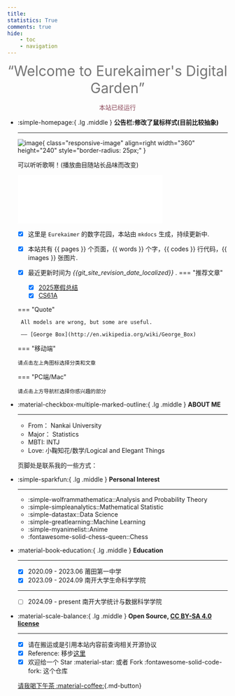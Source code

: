```yaml
---
title:  
statistics: True
comments: true
hide:
    - toc
    - navigation
---
```


<style>
.md-grid {
  max-width: 1000px;
}
</style>

<center><font  color= #757575 size=6 class="ml3">“Welcome to Eurekaimer's Digital Garden”</font></center>
<script src="https://cdn.statically.io/libs/animejs/2.0.2/anime.min.js"></script>   

<body>
        <font color="#8C495A">
        <p style="text-align: center; ">
                <span>本站已经运行</span>
                <span id='box1'></span>
    </p>
      <div id="box1"></div>
      <script>
        function timingTime(){
          let start = '2024-10-28 00:00:00'
          let startTime = new Date(start).getTime()
          let currentTime = new Date().getTime()
          let difference = currentTime - startTime
          let m =  Math.floor(difference / (1000))
          let mm = m % 60  // 秒
          let f = Math.floor(m / 60)
          let ff = f % 60 // 分钟
          let s = Math.floor(f/ 60) // 小时
          let ss = s % 24
          let day = Math.floor(s  / 24 ) // 天数
          return day + "天" + ss + "时" + ff + "分" + mm +'秒'
        }
        setInterval(()=>{
          document.getElementById('box1').innerHTML = timingTime()
        },1000)
      </script>
      </font>
    </body>


<div class="grid cards" markdown>

-   :simple-homepage:{ .lg .middle } __公告栏:修改了鼠标样式(目前比较抽象)__

    ---
    ![image](https://cdn.jsdelivr.net/gh/Eurekaimer/MyIMGs@main/img/profile.jpg){ class="responsive-image" align=right width="360" height="240" style="border-radius: 25px;" }

    可以听听歌啊！(播放曲目随站长品味而改变)

     <iframe frameborder="no" border="0" marginwidth="0" marginheight="0" width=330 height=110 src="//music.163.com/outchain/player?type=0&id=13279997469&auto=1&height=90"></iframe>

    - [x] 这里是 `Eurekaimer` 的数字花园，本站由 `mkdocs` 生成，持续更新中.
    - [x] 本站共有 {{ pages }} 个页面，{{ words }} 个字，{{ codes }} 行代码，{{ images }} 张图片.
    - [x] 最近更新时间为 *{{git_site_revision_date_localized}}* .
    === "推荐文章"

        - [x] [2025寒假总结](https://www.eurekaimer.xyz/blog/2025/02/19/2025%E5%AF%92%E5%81%87%E6%80%BB%E7%BB%93/) 
        - [x] [CS61A](计算机科学/CS61A/index.md) 

    === "Quote"

         All models are wrong, but some are useful.
            
         —— [George Box](http://en.wikipedia.org/wiki/George_Box)

    === "移动端"

        请点击左上角图标选择分类和文章

    === "PC端/Mac"

        请点击上方导航栏选择你感兴趣的部分
    

</div>
<style>
    @media only screen and (max-width: 768px) {
        .responsive-image {
            display: none;
        }
    }
</style>





<div class="grid cards" markdown>

-   :material-checkbox-multiple-marked-outline:{ .lg .middle } __ABOUT ME__

    ---

    - From： Nankai University
    - Major： Statistics
    - MBTI: INTJ
    - Love: 小鞠知花/数学/Logical and Elegant Things

    页脚处是联系我的一些方式：

-   :simple-sparkfun:{ .lg .middle } __Personal Interest__

    ---

    + :simple-wolframmathematica::Analysis and Probability Theory
    + :simple-simpleanalytics::Mathematical Statistic
    + :simple-datastax::Data Science
    + :simple-greatlearning::Machine Learning
    + :simple-myanimelist::Anime
    + :fontawesome-solid-chess-queen::Chess

    
-   :material-book-education:{ .lg .middle } __Education__

    ---

    - [x] 2020.09 - 2023.06 莆田第一中学
    - [x] 2023.09 - 2024.09 南开大学生命科学学院 

    ---

    - [ ] 2024.09 - present 南开大学统计与数据科学学院 

-   :material-scale-balance:{ .lg .middle } __Open Source, [CC BY-SA 4.0 license](https://en.wikipedia.org/wiki/Wikipedia:Text_of_the_Creative_Commons_Attribution-ShareAlike_4.0_International_License)__

    ---

    - [x] 请在搬运或是引用本站内容前查询相关开源协议
    - [x] Reference: 移步[这里](blog/posts/建站纪念贴.md)
    - [x] 欢迎给一个 Star :material-star: 或者 Fork :fontawesome-solid-code-fork: 这个仓库

    [请我喝下午茶 :material-coffee:](https://raw.githubusercontent.com/Eurekaimer/MyIMGs/refs/heads/main/img/buy_me_a_coffee.png){.md-button}
</div>


